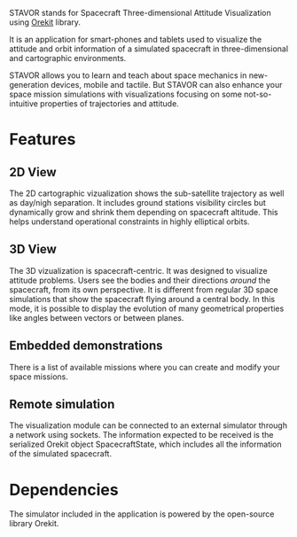 STAVOR stands for Spacecraft Three-dimensional Attitude Visualization using [Orekit](http://orekit.org/) library.

It is an application for smart-phones and tablets used to visualize the attitude and orbit information of a simulated spacecraft in three-dimensional and cartographic environments.

STAVOR allows you to learn and teach about space mechanics in new-generation devices, mobile and tactile.
But STAVOR can also enhance your space mission simulations with visualizations focusing on some not-so-intuitive properties of trajectories and attitude.

Features
========

2D View
-------
The 2D cartographic vizualization shows the sub-satellite trajectory as well as day/nigh separation.
It includes ground stations visibility circles but dynamically grow and shrink them depending on spacecraft altitude. This helps understand operational constraints in highly elliptical orbits.

3D View
-------
The 3D vizualization is spacecraft-centric.
It was designed to visualize attitude problems. Users see the bodies and their directions *around* the spacecraft, from its own perspective.
It is different from regular 3D space simulations that show the spacecraft flying around a central body.
In this mode, it is possible to display the evolution of many geometrical properties like angles between vectors or between planes.

Embedded demonstrations
-----------------------
There is a list of available missions where you can create and modify your space missions.

Remote simulation
-----------------
The visualization module can be connected to an external simulator through a network using sockets. The information expected to be received is the serialized Orekit object SpacecraftState, which includes all the information of the simulated spacecraft.

Dependencies
============

The simulator included in the application is powered by the open-source library Orekit.
